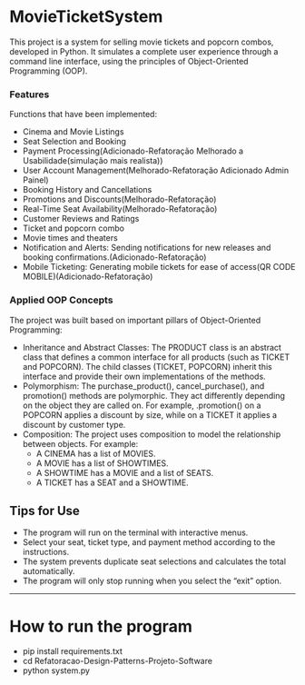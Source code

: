 # MovieTicketSystem
This project is a system for selling movie tickets and popcorn combos, developed in Python. It simulates a complete user experience through a command line interface, using the principles of Object-Oriented Programming (OOP).
### Features
Functions that have been implemented:
* Cinema and Movie Listings
* Seat Selection and Booking
* Payment Processing(Adicionado-Refatoração Melhorado a Usabilidade(simulação mais realista))
* User Account Management(Melhorado-Refatoração Adicionado Admin Painel)
* Booking History and Cancellations
* Promotions and Discounts(Melhorado-Refatoração)
* Real-Time Seat Availability(Melhorado-Refatoração)
* Customer Reviews and Ratings
* Ticket and popcorn combo
* Movie times and theaters
* Notification and Alerts: Sending notifications for new releases and booking confirmations.(Adicionado-Refatoração)
* Mobile Ticketing: Generating mobile tickets for ease of access(QR CODE MOBILE)(Adicionado-Refatoração)




### Applied OOP Concepts
The project was built based on important pillars of Object-Oriented Programming:
* Inheritance and Abstract Classes: The PRODUCT class is an abstract class that defines a common interface for all products (such as TICKET and POPCORN). The child classes (TICKET, POPCORN) inherit this interface and provide their own implementations of the methods.
* Polymorphism: The purchase_product(), cancel_purchase(), and promotion() methods are polymorphic. They act differently depending on the object they are called on. For example, .promotion() on a POPCORN applies a discount by size, while on a TICKET it applies a discount by customer type.
* Composition: The project uses composition to model the relationship between objects. For example:
    * A CINEMA has a list of MOVIES.
    * A MOVIE has a list of SHOWTIMES.
    * A SHOWTIME has a MOVIE and a list of SEATS.
    * A TICKET has a SEAT and a SHOWTIME.
  


## Tips for Use

- The program will run on the terminal with interactive menus.
- Select your seat, ticket type, and payment method according to the instructions.
- The system prevents duplicate seat selections and calculates the total automatically.
- The program will only stop running when you select the “exit” option.

---

# How to run the program
- pip install requirements.txt
- cd Refatoracao-Design-Patterns-Projeto-Software
- python system.py
